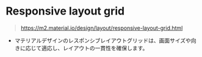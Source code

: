 # Responsive layout grid
>https://m2.material.io/design/layout/responsive-layout-grid.html
- マテリアルデザインのレスポンシブレイアウトグリッドは、画面サイズや向きに応じて適応し、レイアウトの一貫性を確保します。



